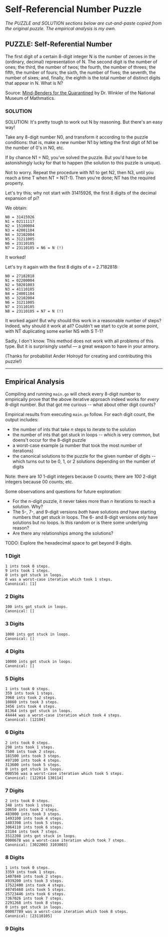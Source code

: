 # Self-Referencial Number Puzzle

*The PUZZLE and SOLUTION sections below are cut-and-paste copied from the
original puzzle. The empirical analysis is my own.*

## PUZZLE: Self-Referential Number

The first digit of a certain 8-digit integer N is the number of zeroes in the (ordinary, decimal) representation of N.  The second digit is the number of ones; the third, the number of twos; the fourth, the number of threes; the fifth, the number of fours; the sixth, the number of fives; the seventh, the number of sixes; and, finally, the eighth is the total number of distinct digits that appear in N.  What is N?

Source: [Mind-Benders for the
Quarantined](https://momath.org/civicrm/?page=CiviCRM&q=civicrm%2Fevent%2Finfo&id=1620&reset=1)
by Dr. Winkler of the National Museum of Mathmatics.

### SOLUTION

SOLUTION: It's pretty tough to work out N by reasoning.  But there's an easy way!

Take any 8-digit number N0, and transform it according to the puzzle conditions: that is, make a new number N1 by letting the first digit of N1 be the number of 0's in N0, etc.

If by chance N1 = N0, you've solved the puzzle.  But you'd have to be astonishingly lucky for that to happen (the solution to this puzzle is unique).

Not to worry.  Repeat the procedure with N1 to get N2, then N3, until you reach a time T when NT = N(T-1).  Then you're done; NT has the required property.

Let's try this; why not start with 31415926, the first 8 digits of the decimal expansion of pi?

We obtain:

	N0 = 31415926
	N1 = 02111117
	N2 = 15100004
	N3 = 42001104
	N4 = 32102004
	N5 = 31211005
	N6 = 23110105
	N7 = 23110105 = N6 = N (!)

It worked!

Let's try it again with the first 8 digits of e = 2.7182818:

	N0 = 27182818
	N1 = 02200004
	N2 = 50201003
	N3 = 41110105
	N4 = 24001104
	N5 = 32102004
	N6 = 31211005
	N7 = 23110105
	N8 = 23110105 = N7 = N (!)

It worked again!  But why should this work in a reasonable number of steps?  Indeed, why should it work at all?  Couldn't we start to cycle at some point, with NT duplicating some earlier NS with S T-1?

Sadly, I don't know.  This method does not work with all problems of this type.  But it is surprisingly useful — a great weapon to have in your armory.

(Thanks for probabilist Ander Holroyd for creating and contributing this puzzle!)

-----

## Empirical Analysis

Compiling and running `main.go` will check every 8-digit number to empirically
prove that the above iterative approach indeed works for *every* 8-digit number.
But that got me curious -- what about other digit counts?

Empirical results from executing `main.go` follow. For each digit count, the
output includes:

- the number of ints that take *n* steps to iterate to the solution
- the number of ints that got stuck in loops -- which is very common, but
  doens't occur for the 8-digit puzzle
- a worst-case example (a number that took the most number of iterations)
- the canonical solutions to the puzzle for the given number of digits -- which
  turns out to be 0, 1, or 2 solutions depending on the number of digits

Note: there are *10* 1-digit integers because 0 counts; there are *100* 2-digit
integers because 00 counts; etc.

Some observations and questions for future exploration:

- For the n-digit puzzle, it never takes more than *n* iterations to reach a
  solution. Why?
- The 5-, 7-, and 9-digit versions *both* have solutions *and* have starting
  numbers that get stuck in loops. The 6- and 8-digit versions *only* have
  solutions but no loops. Is this random or is there some underlying reason?
- Are there any relationships among the solutions?

TODO: Explore the hexadecimal space to get beyond 9 digits.

### 1 Digit

	1 ints took 0 steps.
	9 ints took 1 steps.
	0 ints got stuck in loops.
	0 was a worst-case iteration which took 1 steps.
	Canonical: [1]

### 2 Digits

	100 ints got stuck in loops.
	Canonical: []

### 3 Digits

	1000 ints got stuck in loops.
	Canonical: []

### 4 Digits

	10000 ints got stuck in loops.
	Canonical: []

### 5 Digits

	1 ints took 0 steps.
	359 ints took 1 steps.
	3960 ints took 2 steps.
	10860 ints took 3 steps.
	3456 ints took 4 steps.
	81364 ints got stuck in loops.
	44444 was a worst-case iteration which took 4 steps.
	Canonical: [12104]

### 6 Digits

	2 ints took 0 steps.
	298 ints took 1 steps.
	7500 ints took 2 steps.
	181500 ints took 3 steps.
	497100 ints took 4 steps.
	313600 ints took 5 steps.
	0 ints got stuck in loops.
	000556 was a worst-case iteration which took 5 steps.
	Canonical: [122014 130114]

### 7 Digits

	2 ints took 0 steps.
	348 ints took 1 steps.
	20650 ints took 2 steps.
	483000 ints took 3 steps.
	1493100 ints took 4 steps.
	1403398 ints took 5 steps.
	3064110 ints took 6 steps.
	23184 ints took 7 steps.
	3512208 ints got stuck in loops.
	0000678 was a worst-case iteration which took 7 steps.
	Canonical: [3022003 3103003]

### 8 Digits

	1 ints took 0 steps.
	3359 ints took 1 steps.
	1407840 ints took 2 steps.
	4939200 ints took 3 steps.
	17522400 ints took 4 steps.
	40745460 ints took 5 steps.
	25723446 ints took 6 steps.
	7367026 ints took 7 steps.
	2291268 ints took 8 steps.
	0 ints got stuck in loops.
	00007789 was a worst-case iteration which took 8 steps.
	Canonical: [23110105]

### 9 Digits
